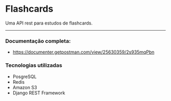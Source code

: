 # Flashcards
Uma API rest para estudos de flashcards.
<hr>

### Documentação completa:
* https://documenter.getpostman.com/view/25630359/2s935mqPbn

### Tecnologias utilizadas
* PosgreSQL
* Redis
* Amazon S3
* Django REST Framework
